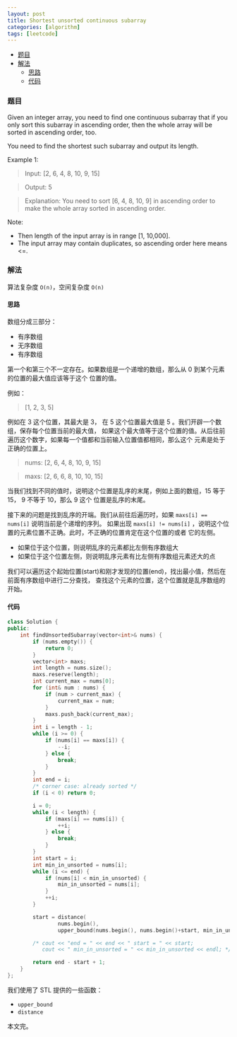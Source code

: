 ```yaml
---
layout: post
title: Shortest unsorted continuous subarray
categories: [algorithm]
tags: [leetcode]
---
```


+ [题目](#problem)
+ [解法](#solution)
  + [思路](#way)
  + [代码](#code)


<a id="problem"></a>

### 题目

Given an integer array, you need to find one continuous subarray that if you only sort this subarray in ascending order, then the whole array will be sorted in ascending order, too.

You need to find the shortest such subarray and output its length.

Example 1:

> Input: [2, 6, 4, 8, 10, 9, 15]

> Output: 5

> Explanation: You need to sort [6, 4, 8, 10, 9] in ascending order to make the whole array sorted in ascending order.

Note:
+ Then length of the input array is in range [1, 10,000].
+ The input array may contain duplicates, so ascending order here means <=.

<a id="solution"></a>

### 解法

算法复杂度 `O(n)`，空间复杂度 `O(n)`

<a id="way"></a>

#### 思路

数组分成三部分：

+ 有序数组
+ 无序数组
+ 有序数组

第一个和第三个不一定存在。如果数组是一个递增的数组，那么从 0 到某个元素的位置的最大值应该等于这个
位置的值。

例如：

> [1, 2, 3, 5]

例如在 3 这个位置，其最大是 3， 在 5 这个位置最大值是 5 。我们开辟一个数组，保存每个位置当前的最大值，
如果这个最大值等于这个位置的值。从后往前遍历这个数字，如果每一个值都和当前输入位置值都相同，那么这个
元素是处于正确的位置上。

> nums: [2, 6, 4, 8, 10, 9, 15]

> maxs: [2, 6, 6, 8, 10, 10, 15]

当我们找到不同的值时，说明这个位置是乱序的末尾，例如上面的数组，15 等于 15， 9 不等于 10，那么 9 这个
位置是乱序的末尾。

接下来的问题是找到乱序的开端。我们从前往后遍历时，如果 `maxs[i] == nums[i]` 说明当前是个递增的序列。
如果出现 `maxs[i] != nums[i]` ，说明这个位置的元素位置不正确。此时，不正确的位置肯定在这个位置的或者
它的左侧。

+ 如果位于这个位置，则说明乱序的元素都比左侧有序数组大
+ 如果位于这个位置左侧，则说明乱序元素有比左侧有序数组元素还大的点

我们可以遍历这个起始位置(start)和刚才发现的位置(end)，找出最小值，然后在前面有序数组中进行二分查找，
查找这个元素的位置，这个位置就是乱序数组的开始。


<a id="code"></a>

#### 代码

```cpp
class Solution {
public:
    int findUnsortedSubarray(vector<int>& nums) {
        if (nums.empty()) {
            return 0;
        }
        vector<int> maxs;
        int length = nums.size();
        maxs.reserve(length);
        int current_max = nums[0];
        for (int& num : nums) {
            if (num > current_max) {
                current_max = num;
            }
            maxs.push_back(current_max);
        }
        int i = length - 1;
        while (i >= 0) {
            if (nums[i] == maxs[i]) {
                --i;
            } else {
                break;
            }
        }
        int end = i;
        /* corner case: already sorted */
        if (i < 0) return 0;

        i = 0;
        while (i < length) {
            if (maxs[i] == nums[i]) {
                ++i;
            } else {
                break;
            }
        }
        int start = i;
        int min_in_unsorted = nums[i];
        while (i <= end) {
            if (nums[i] < min_in_unsorted) {
                min_in_unsorted = nums[i];
            }
            ++i;
        }

        start = distance(
                nums.begin(),
                upper_bound(nums.begin(), nums.begin()+start, min_in_unsorted));

        /* cout << "end = " << end << " start = " << start;
           cout << " min_in_unsorted = " << min_in_unsorted << endl; */

        return end - start + 1;
    }
};
```

我们使用了 STL 提供的一些函数：

+ `upper_bound`
+ `distance`

本文完。

